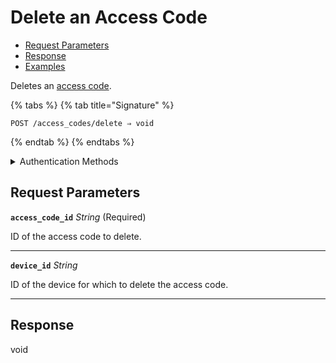 # Delete an Access Code

- [Request Parameters](./#request-parameters)
- [Response](./#response)
- [Examples](./#examples)

Deletes an [access code](https://docs.seam.co/latest/capability-guides/smart-locks/access-codes).

{% tabs %}
{% tab title="Signature" %}
```
POST /access_codes/delete ⇒ void
```
{% endtab %}
{% endtabs %}

<details>

<summary>Authentication Methods</summary>

- API key
- Client session token
- Personal access token
  <br>Must also include the `seam-workspace` header in the request.

To learn more, see [Authentication]{https://docs.seam.co/latest/api/authentication}.
</details>

## Request Parameters

**`access_code_id`** *String* (Required)

ID of the access code to delete.

---

**`device_id`** *String*

ID of the device for which to delete the access code.

---


## Response

void
